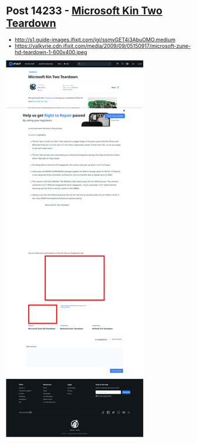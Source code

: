 # Post 14233 - [Microsoft Kin Two Teardown](https://www.ifixit.com/News/14233/microsoft-kin-two-teardown)

- http://s1.guide-images.ifixit.com/igi/ssmyGET4i3AbuOMO.medium
- https://valkyrie.cdn.ifixit.com/media/2009/09/05150917/microsoft-zune-hd-teardown-1-600x400.jpeg

![screencap](screenshots/a980f989-8ba0-42a7-9598-044acec520d1.png)
